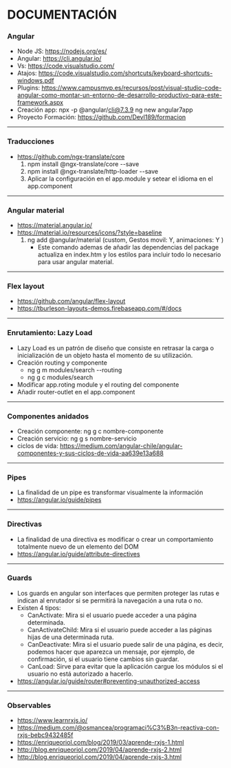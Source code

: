 # DOCUMENTACIÓN

### Angular

- Node JS: https://nodejs.org/es/
- Angular: https://cli.angular.io/
- Vs: https://code.visualstudio.com/
- Atajos: https://code.visualstudio.com/shortcuts/keyboard-shortcuts-windows.pdf
- Plugins: https://www.campusmvp.es/recursos/post/visual-studio-code-angular-como-montar-un-entorno-de-desarrollo-productivo-para-este-framework.aspx
- Creación app: npx -p @angular/cli@7.3.9 ng new angular7app
- Proyecto Formación: https://github.com/Devl189/formacion
____________________________________________________________

### Traducciones

- https://github.com/ngx-translate/core
    1) npm install @ngx-translate/core --save
    2) npm install @ngx-translate/http-loader --save
    3) Aplicar la configuración en el app.module y setear el idioma en el app.component
____________________________________________________________

### Angular material

- https://material.angular.io/
- https://material.io/resources/icons/?style=baseline
    1)  ng add @angular/material (custom, Gestos movil: Y, animaciones: Y )
        * Este comando ademas de añadir las dependencias del package actualiza en index.htm y los estilos para incluir todo lo necesario para usar angular material.
____________________________________________________________

### Flex layout

- https://github.com/angular/flex-layout
- https://tburleson-layouts-demos.firebaseapp.com/#/docs
____________________________________________________________

### Enrutamiento: Lazy Load

- Lazy Load es un patrón de diseño que consiste en retrasar la carga o inicialización de un objeto hasta el momento de su utilización.
- Creación routing y componente
    - ng g m modules/search --routing
    - ng g c modules/search
- Modificar app.roting module y el routing del componente
- Añadir router-outlet en el app.component
____________________________________________________________

### Componentes anidados

- Creación componente: ng g c nombre-componente
- Creación servicio: ng g s nombre-servicio
- ciclos de vida: https://medium.com/angular-chile/angular-componentes-y-sus-ciclos-de-vida-aa639e13a688
____________________________________________________________

### Pipes

- La finalidad de un pipe es transformar visualmente la información
- https://angular.io/guide/pipes
____________________________________________________________

### Directivas

- La finalidad de una directiva es modificar o crear un comportamiento totalmente nuevo de un elemento del DOM
- https://angular.io/guide/attribute-directives
____________________________________________________________

### Guards
- Los guards en angular son interfaces que permiten proteger las rutas e indican al enrutador si se permitirá la navegación a una ruta o no.
- Existen 4 tipos:
    * CanActivate: Mira si el usuario puede acceder a una página determinada.
    * CanActivateChild: Mira si el usuario puede acceder a las páginas hijas de una determinada ruta.
    * CanDeactivate: Mira si el usuario puede salir de una página, es decir, podemos hacer que aparezca un mensaje, por ejemplo, de confirmación, si el usuario tiene cambios sin guardar.
    * CanLoad: Sirve para evitar que la aplicación cargue los módulos si el usuario no está autorizado a hacerlo.
- https://angular.io/guide/router#preventing-unauthorized-access
____________________________________________________________

### Observables

- https://www.learnrxjs.io/
- https://medium.com/@osmancea/programaci%C3%B3n-reactiva-con-rxjs-bebc9432485f
- https://enriqueoriol.com/blog/2019/03/aprende-rxjs-1.html
- http://blog.enriqueoriol.com/2019/04/aprende-rxjs-2.html
- http://blog.enriqueoriol.com/2019/04/aprende-rxjs-3.html

